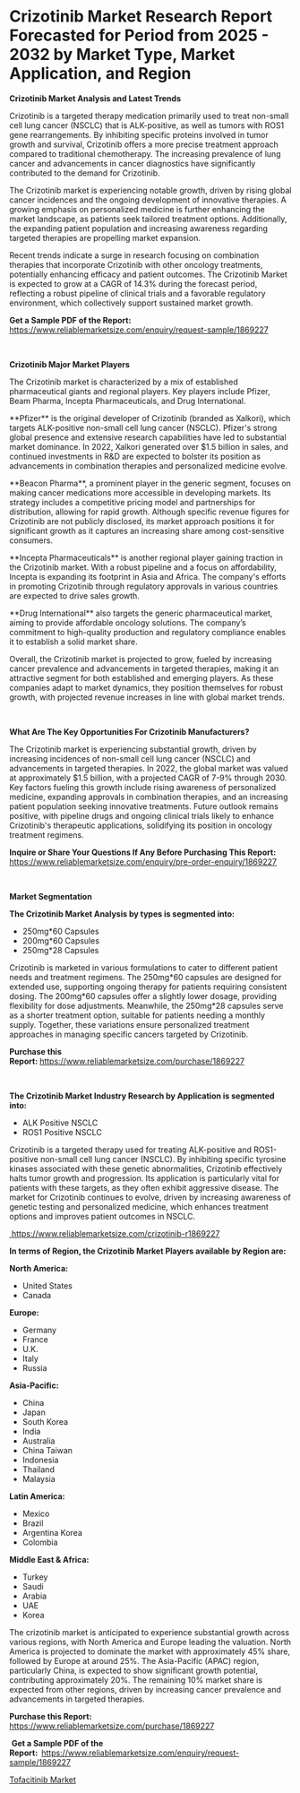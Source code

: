 <p><h1>Crizotinib Market Research Report Forecasted for Period from 2025 -  2032 by Market Type, Market Application, and Region</h1></p><p><strong>Crizotinib Market Analysis and Latest Trends</strong></p>
<p><p>Crizotinib is a targeted therapy medication primarily used to treat non-small cell lung cancer (NSCLC) that is ALK-positive, as well as tumors with ROS1 gene rearrangements. By inhibiting specific proteins involved in tumor growth and survival, Crizotinib offers a more precise treatment approach compared to traditional chemotherapy. The increasing prevalence of lung cancer and advancements in cancer diagnostics have significantly contributed to the demand for Crizotinib.</p><p>The Crizotinib market is experiencing notable growth, driven by rising global cancer incidences and the ongoing development of innovative therapies. A growing emphasis on personalized medicine is further enhancing the market landscape, as patients seek tailored treatment options. Additionally, the expanding patient population and increasing awareness regarding targeted therapies are propelling market expansion.</p><p>Recent trends indicate a surge in research focusing on combination therapies that incorporate Crizotinib with other oncology treatments, potentially enhancing efficacy and patient outcomes. The Crizotinib Market is expected to grow at a CAGR of 14.3% during the forecast period, reflecting a robust pipeline of clinical trials and a favorable regulatory environment, which collectively support sustained market growth.</p></p>
<p><strong>Get a Sample PDF of the Report:&nbsp;</strong> <a href="https://www.reliablemarketsize.com/enquiry/request-sample/1869227?utm_campaign=2447&utm_medium=2&utm_source=Github&utm_content=ia&utm_term=08032025&utm_id=crizotinib">https://www.reliablemarketsize.com/enquiry/request-sample/1869227</a></p>
<p>&nbsp;</p>
<p><strong>Crizotinib Major Market Players</strong></p>
<p><p>The Crizotinib market is characterized by a mix of established pharmaceutical giants and regional players. Key players include Pfizer, Beam Pharma, Incepta Pharmaceuticals, and Drug International.</p><p>**Pfizer** is the original developer of Crizotinib (branded as Xalkori), which targets ALK-positive non-small cell lung cancer (NSCLC). Pfizer's strong global presence and extensive research capabilities have led to substantial market dominance. In 2022, Xalkori generated over $1.5 billion in sales, and continued investments in R&D are expected to bolster its position as advancements in combination therapies and personalized medicine evolve.</p><p>**Beacon Pharma**, a prominent player in the generic segment, focuses on making cancer medications more accessible in developing markets. Its strategy includes a competitive pricing model and partnerships for distribution, allowing for rapid growth. Although specific revenue figures for Crizotinib are not publicly disclosed, its market approach positions it for significant growth as it captures an increasing share among cost-sensitive consumers.</p><p>**Incepta Pharmaceuticals** is another regional player gaining traction in the Crizotinib market. With a robust pipeline and a focus on affordability, Incepta is expanding its footprint in Asia and Africa. The company's efforts in promoting Crizotinib through regulatory approvals in various countries are expected to drive sales growth.</p><p>**Drug International** also targets the generic pharmaceutical market, aiming to provide affordable oncology solutions. The company’s commitment to high-quality production and regulatory compliance enables it to establish a solid market share.</p><p>Overall, the Crizotinib market is projected to grow, fueled by increasing cancer prevalence and advancements in targeted therapies, making it an attractive segment for both established and emerging players. As these companies adapt to market dynamics, they position themselves for robust growth, with projected revenue increases in line with global market trends.</p></p>
<p>&nbsp;</p>
<p><strong>What Are The Key Opportunities For Crizotinib Manufacturers?</strong></p>
<p><p>The Crizotinib market is experiencing substantial growth, driven by increasing incidences of non-small cell lung cancer (NSCLC) and advancements in targeted therapies. In 2022, the global market was valued at approximately $1.5 billion, with a projected CAGR of 7-9% through 2030. Key factors fueling this growth include rising awareness of personalized medicine, expanding approvals in combination therapies, and an increasing patient population seeking innovative treatments. Future outlook remains positive, with pipeline drugs and ongoing clinical trials likely to enhance Crizotinib's therapeutic applications, solidifying its position in oncology treatment regimens.</p></p>
<p><strong>Inquire or Share Your Questions If Any Before Purchasing This Report:</strong> <a href="https://www.reliablemarketsize.com/enquiry/pre-order-enquiry/1869227?utm_campaign=2447&utm_medium=2&utm_source=Github&utm_content=ia&utm_term=08032025&utm_id=crizotinib">https://www.reliablemarketsize.com/enquiry/pre-order-enquiry/1869227</a></p>
<p>&nbsp;</p>
<p><strong>Market Segmentation</strong></p>
<p><strong>The Crizotinib Market Analysis by types is segmented into:</strong></p>
<p><ul><li>250mg*60 Capsules</li><li>200mg*60 Capsules</li><li>250mg*28 Capsules</li></ul></p>
<p><p>Crizotinib is marketed in various formulations to cater to different patient needs and treatment regimens. The 250mg*60 capsules are designed for extended use, supporting ongoing therapy for patients requiring consistent dosing. The 200mg*60 capsules offer a slightly lower dosage, providing flexibility for dose adjustments. Meanwhile, the 250mg*28 capsules serve as a shorter treatment option, suitable for patients needing a monthly supply. Together, these variations ensure personalized treatment approaches in managing specific cancers targeted by Crizotinib.</p></p>
<p><strong>Purchase this Report:&nbsp;</strong><a href="https://www.reliablemarketsize.com/purchase/1869227?utm_campaign=2447&utm_medium=2&utm_source=Github&utm_content=ia&utm_term=08032025&utm_id=crizotinib">https://www.reliablemarketsize.com/purchase/1869227</a></p>
<p>&nbsp;</p>
<p><strong>The Crizotinib Market Industry Research by Application is segmented into:</strong></p>
<p><ul><li>ALK Positive NSCLC</li><li>ROS1 Positive NSCLC</li></ul></p>
<p><p>Crizotinib is a targeted therapy used for treating ALK-positive and ROS1-positive non-small cell lung cancer (NSCLC). By inhibiting specific tyrosine kinases associated with these genetic abnormalities, Crizotinib effectively halts tumor growth and progression. Its application is particularly vital for patients with these targets, as they often exhibit aggressive disease. The market for Crizotinib continues to evolve, driven by increasing awareness of genetic testing and personalized medicine, which enhances treatment options and improves patient outcomes in NSCLC.</p></p>
<p><a href="https://www.reliablemarketsize.com/crizotinib-r1869227?utm_campaign=2447&utm_medium=2&utm_source=Github&utm_content=ia&utm_term=08032025&utm_id=crizotinib">&nbsp;https://www.reliablemarketsize.com/crizotinib-r1869227</a></p>
<p><strong>In terms of Region, the Crizotinib Market Players available by Region are:</strong></p>
<p>
    <p> <strong> North America: </strong>
        <ul>
            <li>United States</li>
            <li>Canada</li>
        </ul>
        </p> 
    <p> <strong> Europe: </strong>
        <ul>
            <li>Germany</li>
            <li>France</li>
            <li>U.K.</li>
            <li>Italy</li>
            <li>Russia</li>
        </ul>
        </p> 
    <p> <strong> Asia-Pacific: </strong>
        <ul>
            <li>China</li>
            <li>Japan</li>
            <li>South Korea</li>
            <li>India</li>
            <li>Australia</li>
            <li>China Taiwan</li>
            <li>Indonesia</li>
            <li>Thailand</li>
            <li>Malaysia</li>
        </ul>
        </p> 
    <p> <strong> Latin America: </strong>
        <ul>
            <li>Mexico</li>
            <li>Brazil</li>
            <li>Argentina Korea</li>
            <li>Colombia</li>
        </ul>
        </p> 
    <p> <strong> Middle East & Africa: </strong>
        <ul>
            <li>Turkey</li>
            <li>Saudi</li>
            <li>Arabia</li>
            <li>UAE</li>
            <li>Korea</li>
        </ul>
    </p>
    </p>
<p><p>The crizotinib market is anticipated to experience substantial growth across various regions, with North America and Europe leading the valuation. North America is projected to dominate the market with approximately 45% share, followed by Europe at around 25%. The Asia-Pacific (APAC) region, particularly China, is expected to show significant growth potential, contributing approximately 20%. The remaining 10% market share is expected from other regions, driven by increasing cancer prevalence and advancements in targeted therapies.</p></p>
<p><strong>Purchase this Report: </strong><a href="https://www.reliablemarketsize.com/purchase/1869227?utm_campaign=2447&utm_medium=2&utm_source=Github&utm_content=ia&utm_term=08032025&utm_id=crizotinib">https://www.reliablemarketsize.com/purchase/1869227</a></p>
<p>&nbsp;<strong>Get a Sample PDF of the Report:&nbsp;&nbsp;</strong><a href="https://www.reliablemarketsize.com/enquiry/request-sample/1869227?utm_campaign=2447&utm_medium=2&utm_source=Github&utm_content=ia&utm_term=08032025&utm_id=crizotinib">https://www.reliablemarketsize.com/enquiry/request-sample/1869227</a></p>
<p><strong></strong></p>
<p><p><a href="https://github.com/yankimber90yankim/Market-Research-Report-List-1/blob/main/tofacitinib-market.md?utm_campaign=2447&utm_medium=2&utm_source=Github&utm_content=ia&utm_term=08032025&utm_id=crizotinib">Tofacitinib Market</a></p></p>